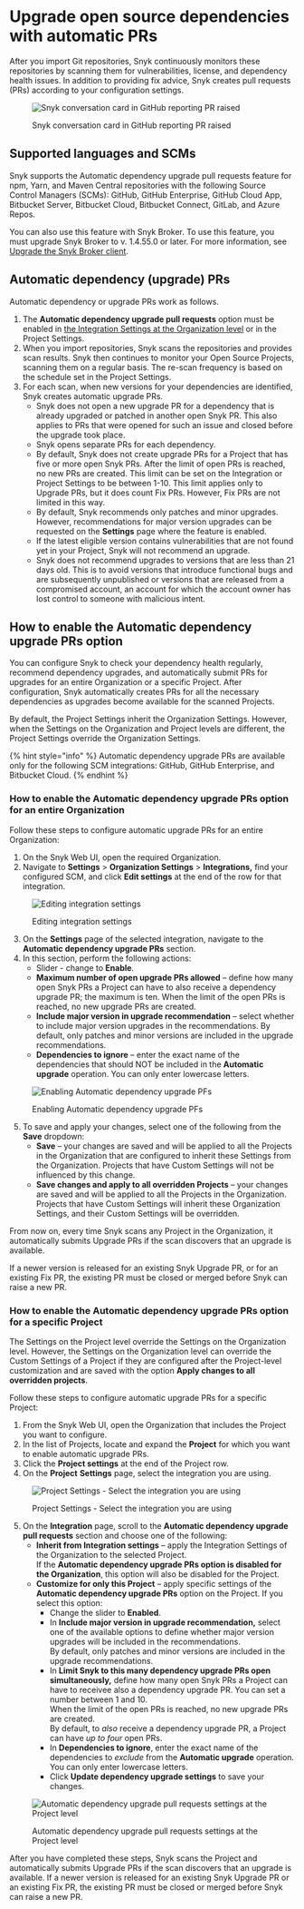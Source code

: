 # Upgrade open source dependencies with automatic PRs

After you import Git repositories, Snyk continuously monitors these repositories by scanning them for vulnerabilities, license, and dependency health issues. In addition to providing fix advice, Snyk creates pull requests (PRs) according to your configuration settings.

<figure><img src="../../../../.gitbook/assets/github-fix-pr-snyk.png" alt="Snyk conversation card in GitHub reporting PR raised"><figcaption><p>Snyk conversation card in GitHub reporting PR raised</p></figcaption></figure>

## Supported languages and SCMs

Snyk supports the Automatic dependency upgrade pull requests feature for npm, Yarn, and Maven Central repositories with the following Source Control Managers (SCMs): GitHub, GitHub Enterprise, GitHub Cloud App, Bitbucket Server, Bitbucket Cloud, Bitbucket Connect, GitLab, and Azure Repos.

You can also use this feature with Snyk Broker. To use this feature, you must upgrade Snyk Broker to v. 1.4.55.0 or later. For more information, see [Upgrade the Snyk Broker client](../../../../implementation-and-setup/enterprise-setup/snyk-broker/update-the-snyk-broker-client.md).

## Automatic dependency (upgrade) PRs

Automatic dependency or upgrade PRs work as follows.

1. The **Automatic dependency upgrade pull requests** option must be enabled in [the Integration Settings at the Organization level](upgrade-open-source-dependencies-with-automatic-prs.md#how-to-enable-the-automatic-dependency-upgrade-prs-option-for-an-entire-organization) or in the Project Settings.
2. When you import repositories, Snyk scans the repositories and provides scan results. Snyk then continues to monitor your Open Source Projects, scanning them on a regular basis. The re-scan frequency is based on the schedule set in the Project Settings.
3. For each scan, when new versions for your dependencies are identified, Snyk creates automatic upgrade PRs.
   * Snyk does not open a new upgrade PR for a dependency that is already upgraded or patched in another open Snyk PR. This also applies to PRs that were opened for such an issue and closed before the upgrade took place.&#x20;
   * Snyk opens separate PRs for each dependency.
   * By default, Snyk does not create upgrade PRs for a Project that has five or more open Snyk PRs. After the limit of open PRs is reached, no new PRs are created. This limit can be set on the Integration or Project Settings to be between 1-10. This limit applies only to Upgrade PRs, but it does count Fix PRs. However, Fix PRs are not limited in this way.
   * By default, Snyk recommends only patches and minor upgrades. However, recommendations for major version upgrades can be requested on the **Settings** page where the feature is enabled.
   * If the latest eligible version contains vulnerabilities that are not found yet in your Project, Snyk will not recommend an upgrade.
   * Snyk does not recommend upgrades to versions that are less than 21 days old. This is to avoid versions that introduce functional bugs and are subsequently unpublished or versions that are released from a compromised account, an account for which the account owner has lost control to someone with malicious intent.

## How to enable the Automatic dependency upgrade PRs option

You can configure Snyk to check your dependency health regularly, recommend dependency upgrades, and automatically submit PRs for upgrades for an entire Organization or a specific Project. After configuration, Snyk automatically creates PRs for all the necessary dependencies as upgrades become available for the scanned Projects.

By default, the Project Settings inherit the Organization Settings. However, when the Settings on the Organization and Project levels are different, the Project Settings override the Organization Settings.

{% hint style="info" %}
Automatic dependency upgrade PRs are available only for the following SCM integrations: GitHub, GitHub Enterprise, and Bitbucket Cloud.
{% endhint %}

### How to enable the Automatic dependency upgrade PRs option for an entire Organization

Follow these steps to configure automatic upgrade PRs for an entire Organization:

1. On the Snyk Web UI, open the required Organization.
2. Navigate to **Settings** > **Organization Settings** > **Integrations,** find your configured SCM, and click **Edit settings** at the end of the row for that integration.

<figure><img src="../../../../.gitbook/assets/settings-integrations-source-control-github (1).png" alt="Editing integration settings"><figcaption><p>Editing integration settings</p></figcaption></figure>

3. On the **Settings** page of the selected integration, navigate to the **Automatic dependency upgrade PRs** section.
4. In this section, perform the following actions:
   * Slider - change to **Enable**.
   * **Maximum number of open upgrade PRs allowed** – define how many open Snyk PRs a Project can have to also receive a dependency upgrade PR; the maximum is ten. When the limit of the open PRs is reached, no new upgrade PRs are created.
   * **Include major version in upgrade recommendation** – select whether to include major version upgrades in the recommendations. By default, only patches and minor versions are included in the upgrade recommendations.
   * **Dependencies to ignore** – enter the exact name of the dependencies that should NOT be included in the **Automatic upgrade** operation. You can only enter lowercase letters.

<figure><img src="../../../../.gitbook/assets/image (437).png" alt="Enabling Automatic dependency upgrade PFs"><figcaption><p>Enabling Automatic dependency upgrade PFs</p></figcaption></figure>

5. To save and apply your changes, select one of the following from the **Save** dropdown:
   * **Save**  – your changes are saved and will be applied to all the Projects in the Organization that are configured to inherit these Settings from the Organization. Projects that have Custom Settings will not be influenced by this change.
   * **Save changes and apply to all overridden Projects** – your changes are saved and will be applied to all the Projects in the Organization. Projects that have Custom Settings will inherit these Organization Settings, and their Custom Settings will be overridden.

From now on, every time Snyk scans any Project in the Organization, it automatically submits Upgrade PRs if the scan discovers that an upgrade is available.

If a newer version is released for an existing Snyk Upgrade PR, or for an existing Fix PR, the existing PR must be closed or merged before Snyk can raise a new PR.

### How to enable the Automatic dependency upgrade PRs option for a specific Project

The Settings on the Project level override the Settings on the Organization level. However, the Settings on the Organization level can override the Custom Settings of a Project if they are configured after the Project-level customization and are saved with the option **Apply changes to all overridden projects**.

Follow these steps to configure automatic upgrade PRs for a specific Project:

1. From the Snyk Web UI, open the Organization that includes the Project you want to configure.
2. In the list of Projects, locate and expand the **Project** for which you want to enable automatic upgrade PRs.
3. Click the **Project settings** at the end of the Project row.
4. On the **Project** **Settings** page, select the integration you are using.

<figure><img src="../../../../.gitbook/assets/projects-settings-github-integration.png" alt="Project Settings - Select the integration you are using"><figcaption><p>Project Settings - Select the integration you are using</p></figcaption></figure>

5. On the **Integration** page, scroll to the **Automatic dependency upgrade pull requests** section and choose one of the following:
   * **Inherit from Integration settings** – apply the Integration Settings of the Organization to the selected Project.\
     If the **Automatic dependency upgrade PRs option is disabled for the Organization**, this option will also be disabled for the Project.
   * **Customize for only this Project** – apply specific settings of the **Automatic dependency upgrade PRs** option on the Project. If you select this option:
     * Change the slider to **Enabled**.
     * In **Include major version in upgrade recommendation,** select one of the available options to define whether major version upgrades will be included in the recommendations.\
       By default, only patches and minor versions are included in the upgrade recommendations.
     * In **Limit Snyk to this many dependency upgrade PRs open simultaneously,** define how many open Snyk PRs a Project can have to receivee also a dependency upgrade PR. You can set a number between 1 and 10.\
       When the limit of the open PRs is reached, no new upgrade PRs are created.\
       By default, to _also_ receive a dependency upgrade PR, a Project can have _up to four_ open PRs.
     * In **Dependencies to ignore**, enter the exact name of the dependencies to _exclude_ from the **Automatic upgrade** operation.\
       You can only enter lowercase letters.
     * Click **Update dependency upgrade settings** to save your changes.

<figure><img src="../../../../.gitbook/assets/github-settings-automatic-dependecny-upgrade-pull-requests (1).png" alt="Automatic dependency upgrade pull requests settings at the Project level"><figcaption><p>Automatic dependency upgrade pull requests settings at the Project level</p></figcaption></figure>

After you have completed these steps, Snyk scans the Project and automatically submits Upgrade PRs if the scan discovers that an upgrade is available. If a newer version is released for an existing Snyk Upgrade PR or an existing Fix PR, the existing PR must be closed or merged before Snyk can raise a new PR.

